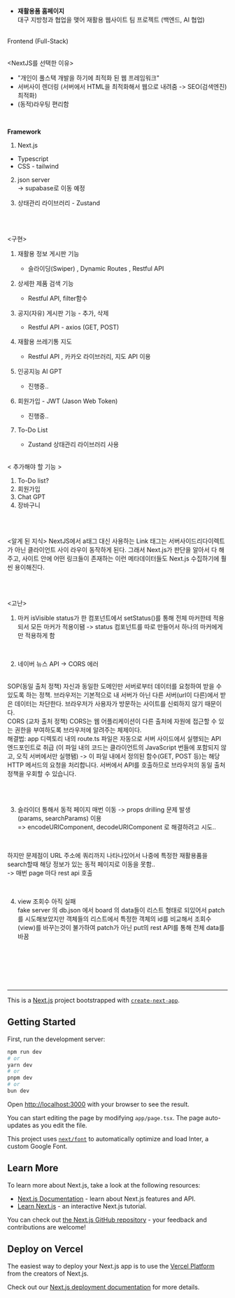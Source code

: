 - **재활용품 홈페이지**  <br/>
대구 지방청과 협업을 맺어 재활용 웹사이트 팀 프로젝트 (백엔드, AI 협업)
<br/>
Frontend (Full-Stack)
<br/>
<br/>

<NextJS를 선택한 이유> <br/>
- "개인이 풀스택 개발을 하기에 최적화 된 웹 프레임워크"
- 서버사이 렌더링 (서버에서 HTML을 최적화해서 웹으로 내려줌 -> SEO(검색엔진) 최적화)
- (동적)라우팅 편리함


<br/>

**Framework** <br/>
1) Next.js <br/>
- Typescript <br/>
- CSS - tailwind <br/>

2) json server <br/>
-> supabase로 이동 예정

3) 상태관리 라이브러리 - Zustand

<br/><br/>

<구현>

1) 재활용 정보 게시판 기능
   - 슬라이딩(Swiper) , Dynamic Routes , Restful API
  
2) 상세한 제품 검색 기능
   - Restful API, filter함수

4) 공지(자유) 게시판 기능 - 추가, 삭제
   - Restful API - axios (GET, POST)

5) 재활용 쓰레기통 지도
   - Restful API , 카카오 라이브러리, 지도 API 이용
     
6) 인공지능 AI GPT
   - 진행중..

7) 회원가입 - JWT (Jason Web Token)
   - 진행중..
  
8) To-Do List
   - Zustand 상태관리 라이브러리 사용
<br/><br/>

< 추가해야 할 기능 >
1) To-Do list?
2) 회원가입
3) Chat GPT
4) 장바구니


<br/><br/>


<알게 된 지식>
NextJS에서 a태그 대신 사용하는 Link 태그는
서버사이드리다이렉트가 아닌 클라이언트 사이 라우이 동작하게 된다.
그래서 Next.js가 판단을 알아서 다 해주고, 사이트 안에 어떤 링크들이 존재하는 이런 메타데이터들도 Next.js 수집하기에 훨씬 용이해진다.





<br/><br/>


<고난>
<br/>

1. 마커 isVisible  status가 한 컴포넌트에서 setStatus()를 통해 전체 마커한테 적용되서 
모든 마커가 적용이됌
-> status 컴포넌트를 따로 만들어서 하나의 마커에게만 적용하게 함
   
<br/>

2. 네이버 뉴스 API -> CORS 에러

<br/>
SOP(동일 출처 정책)
자신과 동일한 도메인만 서버로부터 데이터를 요청하여 받을 수 있도록 하는 정책.
브라우저는 기본적으로 내 서버가 아닌 다른 서버(url이 다른)에서 받은 데이터는 차단한다. 브라우저가 사용자가 방문하는 사이트를 신뢰하지 않기 때문이다.
<br/>
CORS (교차 출처 정책)
CORS는 웹 어플리케이션이 다른 출처에 자원에 접근할 수 있는 권한을 부여하도록 브라우저에 알려주는 체제이다.

<br/>
해결법:
app 디렉토리 내의 route.ts 파일은 자동으로 서버 사이드에서 실행되는 API 엔드포인트로 취급 (이 파일 내의 코드는 클라이언트의 JavaScript 번들에 포함되지 않고, 오직 서버에서만 실행됌)
-> 이 파일 내에서 정의된 함수(GET, POST 등)는 해당 HTTP 메서드의 요청을 처리합니다. 서버에서 API를 호출하므로 브라우저의 동일 출처 정책을 우회할 수 있습니다.
 
<br/><br/>

3. 슬라이더 통해서 동적 페이지 매번 이동 -> props drilling 문제 발생
   <br/>
   (params, searchParams) 이용
     <br/>
=> encodeURIComponent, decodeURIComponent 로 해결하려고 시도..
  <br/>

하지만 문제점이 URL 주소에 쿼리까지 나타나있어서 나중에 특정한 재활용품을 search할때 해당 정보가 있는 동적 페이지로 이동을 못함..
  <br/>
-> 매번 page 마다 rest api 호출

  <br/>
  
4. view 조회수 아직 실패   <br/>
fake server 의 db.json 에서 board 의 data들이 리스트 형태로 되있어서 patch를 시도해보았지만 객체들의 리스트에서 특정한 객체의 id를 비교해서 조회수(view)를 바꾸는것이 불가하여
patch가 아닌 put의 rest API를 통해 전체 data를 바꿈





















<br/><br/><br/><br/><br/>
***

This is a [Next.js](https://nextjs.org/) project bootstrapped with [`create-next-app`](https://github.com/vercel/next.js/tree/canary/packages/create-next-app).

## Getting Started

First, run the development server:

```bash
npm run dev
# or
yarn dev
# or
pnpm dev
# or
bun dev
```

Open [http://localhost:3000](http://localhost:3000) with your browser to see the result.

You can start editing the page by modifying `app/page.tsx`. The page auto-updates as you edit the file.

This project uses [`next/font`](https://nextjs.org/docs/basic-features/font-optimization) to automatically optimize and load Inter, a custom Google Font.

## Learn More

To learn more about Next.js, take a look at the following resources:

- [Next.js Documentation](https://nextjs.org/docs) - learn about Next.js features and API.
- [Learn Next.js](https://nextjs.org/learn) - an interactive Next.js tutorial.

You can check out [the Next.js GitHub repository](https://github.com/vercel/next.js/) - your feedback and contributions are welcome!

## Deploy on Vercel

The easiest way to deploy your Next.js app is to use the [Vercel Platform](https://vercel.com/new?utm_medium=default-template&filter=next.js&utm_source=create-next-app&utm_campaign=create-next-app-readme) from the creators of Next.js.

Check out our [Next.js deployment documentation](https://nextjs.org/docs/deployment) for more details.
